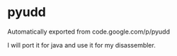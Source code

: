 # pyudd
Automatically exported from code.google.com/p/pyudd

I will port it for java and use it for my disassembler.
